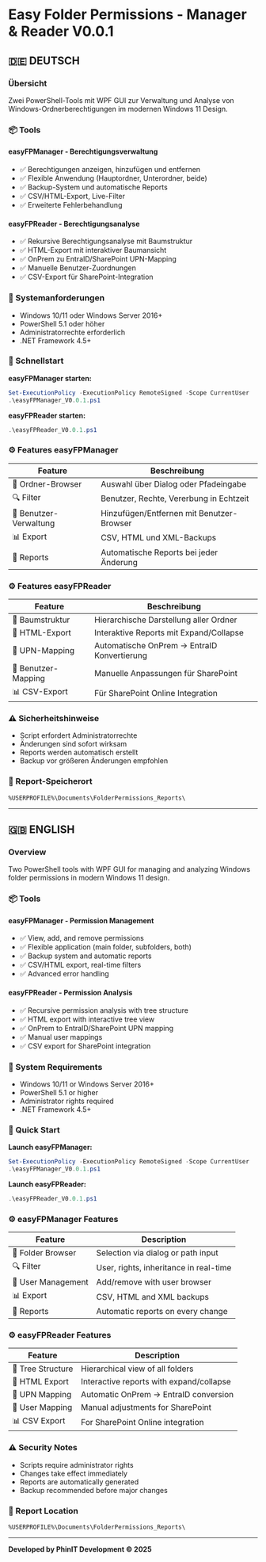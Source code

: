 # Easy Folder Permissions - Manager & Reader V0.0.1

## 🇩🇪 DEUTSCH

### Übersicht
Zwei PowerShell-Tools mit WPF GUI zur Verwaltung und Analyse von Windows-Ordnerberechtigungen im modernen Windows 11 Design.

### 📦 Tools

#### **easyFPManager** - Berechtigungsverwaltung
- ✅ Berechtigungen anzeigen, hinzufügen und entfernen
- ✅ Flexible Anwendung (Hauptordner, Unterordner, beide)
- ✅ Backup-System und automatische Reports
- ✅ CSV/HTML-Export, Live-Filter
- ✅ Erweiterte Fehlerbehandlung

#### **easyFPReader** - Berechtigungsanalyse
- ✅ Rekursive Berechtigungsanalyse mit Baumstruktur
- ✅ HTML-Export mit interaktiver Baumansicht
- ✅ OnPrem zu EntraID/SharePoint UPN-Mapping
- ✅ Manuelle Benutzer-Zuordnungen
- ✅ CSV-Export für SharePoint-Integration

### 🚀 Systemanforderungen
- Windows 10/11 oder Windows Server 2016+
- PowerShell 5.1 oder höher
- Administratorrechte erforderlich
- .NET Framework 4.5+

### 📖 Schnellstart

**easyFPManager starten:**
```powershell
Set-ExecutionPolicy -ExecutionPolicy RemoteSigned -Scope CurrentUser
.\easyFPManager_V0.0.1.ps1
```

**easyFPReader starten:**
```powershell
.\easyFPReader_V0.0.1.ps1
```

### ⚙️ Features easyFPManager
| Feature | Beschreibung |
|---------|-------------|
| 📁 Ordner-Browser | Auswahl über Dialog oder Pfadeingabe |
| 🔍 Filter | Benutzer, Rechte, Vererbung in Echtzeit |
| 👤 Benutzer-Verwaltung | Hinzufügen/Entfernen mit Benutzer-Browser |
| 📊 Export | CSV, HTML und XML-Backups |
| 💾 Reports | Automatische Reports bei jeder Änderung |

### ⚙️ Features easyFPReader
| Feature | Beschreibung |
|---------|-------------|
| 📁 Baumstruktur | Hierarchische Darstellung aller Ordner |
| 📄 HTML-Export | Interaktive Reports mit Expand/Collapse |
| 🔄 UPN-Mapping | Automatische OnPrem → EntraID Konvertierung |
| 👥 Benutzer-Mapping | Manuelle Anpassungen für SharePoint |
| 📊 CSV-Export | Für SharePoint Online Integration |

### ⚠️ Sicherheitshinweise
- Script erfordert Administratorrechte
- Änderungen sind sofort wirksam
- Reports werden automatisch erstellt
- Backup vor größeren Änderungen empfohlen

### 📁 Report-Speicherort
```
%USERPROFILE%\Documents\FolderPermissions_Reports\
```

---

## 🇬🇧 ENGLISH

### Overview
Two PowerShell tools with WPF GUI for managing and analyzing Windows folder permissions in modern Windows 11 design.

### 📦 Tools

#### **easyFPManager** - Permission Management
- ✅ View, add, and remove permissions
- ✅ Flexible application (main folder, subfolders, both)
- ✅ Backup system and automatic reports
- ✅ CSV/HTML export, real-time filters
- ✅ Advanced error handling

#### **easyFPReader** - Permission Analysis
- ✅ Recursive permission analysis with tree structure
- ✅ HTML export with interactive tree view
- ✅ OnPrem to EntraID/SharePoint UPN mapping
- ✅ Manual user mappings
- ✅ CSV export for SharePoint integration

### 🚀 System Requirements
- Windows 10/11 or Windows Server 2016+
- PowerShell 5.1 or higher
- Administrator rights required
- .NET Framework 4.5+

### 📖 Quick Start

**Launch easyFPManager:**
```powershell
Set-ExecutionPolicy -ExecutionPolicy RemoteSigned -Scope CurrentUser
.\easyFPManager_V0.0.1.ps1
```

**Launch easyFPReader:**
```powershell
.\easyFPReader_V0.0.1.ps1
```

### ⚙️ easyFPManager Features
| Feature | Description |
|---------|-------------|
| 📁 Folder Browser | Selection via dialog or path input |
| 🔍 Filter | User, rights, inheritance in real-time |
| 👤 User Management | Add/remove with user browser |
| 📊 Export | CSV, HTML and XML backups |
| 💾 Reports | Automatic reports on every change |

### ⚙️ easyFPReader Features
| Feature | Description |
|---------|-------------|
| 📁 Tree Structure | Hierarchical view of all folders |
| 📄 HTML Export | Interactive reports with expand/collapse |
| 🔄 UPN Mapping | Automatic OnPrem → EntraID conversion |
| 👥 User Mapping | Manual adjustments for SharePoint |
| 📊 CSV Export | For SharePoint Online integration |

### ⚠️ Security Notes
- Scripts require administrator rights
- Changes take effect immediately
- Reports are automatically generated
- Backup recommended before major changes

### 📁 Report Location
```
%USERPROFILE%\Documents\FolderPermissions_Reports\
```

---

**Developed by PhinIT Development © 2025**
